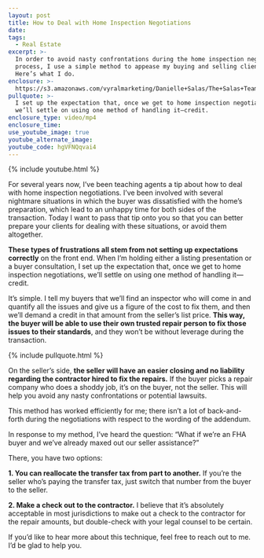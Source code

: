 ```yaml
---
layout: post
title: How to Deal with Home Inspection Negotiations
date:
tags:
  - Real Estate
excerpt: >-
  In order to avoid nasty confrontations during the home inspection negotiation
  process, I use a simple method to appease my buying and selling clients.
  Here’s what I do.
enclosure: >-
  https://s3.amazonaws.com/vyralmarketing/Danielle+Salas/The+Salas+Team-+How+to+Deal+with+Home+Inspection+Negotiations.mp4
pullquote: >-
  I set up the expectation that, once we get to home inspection negotiations,
  we’ll settle on using one method of handling it—credit.
enclosure_type: video/mp4
enclosure_time:
use_youtube_image: true
youtube_alternate_image:
youtube_code: hgVFNQqvai4
---
```


{% include youtube.html %}

For several years now, I’ve been teaching agents a tip about how to deal with home inspection negotiations. I’ve been involved with several nightmare situations in which the buyer was dissatisfied with the home’s preparation, which lead to an unhappy time for both sides of the transaction. Today I want to pass that tip onto you so that you can better prepare your clients for dealing with these situations, or avoid them altogether.

**These types of frustrations all stem from not setting up expectations correctly** on the front end. When I’m holding either a listing presentation or a buyer consultation, I set up the expectation that, once we get to home inspection negotiations, we’ll settle on using one method of handling it—credit.

It’s simple. I tell my buyers that we’ll find an inspector who will come in and quantify all the issues and give us a figure of the cost to fix them, and then we’ll demand a credit in that amount from the seller’s list price. **This way, the buyer will be able to use their own trusted repair person to fix those issues to their standards**, and they won’t be without leverage during the transaction.

{% include pullquote.html %}

On the seller’s side, **the seller will have an easier closing and no liability regarding the contractor hired to fix the repairs.** If the buyer picks a repair company who does a shoddy job, it’s on the buyer, not the seller. This will help you avoid any nasty confrontations or potential lawsuits.

This method has worked efficiently for me; there isn’t a lot of back-and-forth during the negotiations with respect to the wording of the addendum.

In response to my method, I’ve heard the question: “What if we’re an FHA buyer and we’ve already maxed out our seller assistance?”

There, you have two options:

**1. You can reallocate the transfer tax from part to another.** If you’re the seller who’s paying the transfer tax, just switch that number from the buyer to the seller.

**2. Make a check out to the contractor.** I believe that it’s absolutely acceptable in most jurisdictions to make out a check to the contractor for the repair amounts, but double-check with your legal counsel to be certain.

If you’d like to hear more about this technique, feel free to reach out to me. I’d be glad to help you.

&nbsp;

&nbsp;